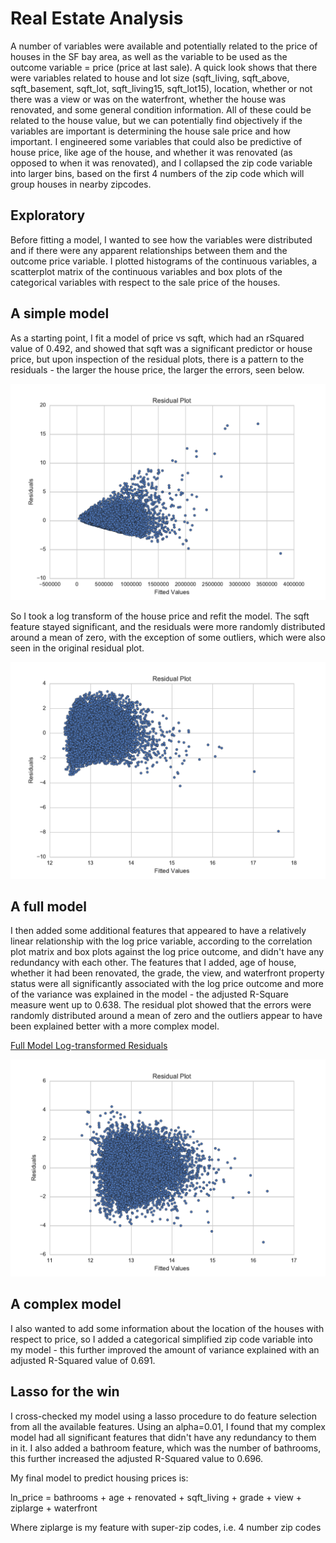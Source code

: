 # Real Estate Analysis

A number of variables were available and potentially related to the price of houses in the SF bay area, as well as the variable to be used as the outcome variable = price (price at last sale).
A quick look shows that there were variables related to house and lot size (sqft_living, sqft_above, sqft_basement, sqft_lot, sqft_living15, sqft_lot15), location, whether or not there was a view or was on the waterfront, whether the house was renovated, and some general condition information. All of these could be related to the house value, but we can potentially find objectively if the variables are important is determining the house sale price and how important.
I engineered some variables that could also be predictive of house price, like age of the house, and whether it was renovated (as opposed to when it was renovated), and I collapsed the zip code variable into larger bins, based on the first 4 numbers of the zip code which will group houses in nearby zipcodes.

## Exploratory

Before fitting a model, I wanted to see how the variables were distributed and if there were any apparent relationships between them and the outcome price variable. I plotted histograms of the continuous variables, a scatterplot matrix of the continuous variables and box plots of the categorical variables with respect to the sale price of the houses.

## A simple model

As a starting point, I fit a model of price vs sqft, which had an rSquared value of 0.492, and showed that sqft was a significant predictor or house price, but upon inspection of the residual plots, there is a pattern to the residuals - the larger the house price, the larger the errors, seen below.
<center>
  <img src="./figures/modelPriceSimple_residuals.pdf" alt="Simple Model Residuals">
</center>

So I took a log transform of the house price and refit the model. The sqft feature stayed significant, and the residuals were more randomly distributed around a mean of zero, with the exception of some outliers, which were also seen in the original residual plot.
<center>
  <img src="./figures/modelSimple_residuals.pdf" alt="Simple Model Log-transformed Residuals">
</center>

## A full model

I then added some additional features that appeared to have a relatively linear relationship with the log price variable, according to the correlation plot matrix and box plots against the log price outcome, and didn't have any redundancy with each other. The features that I added, age of house, whether it had been renovated, the grade, the view, and waterfront property status were all significantly associated with the log price outcome and more of the variance was explained in the model - the adjusted R-Square measure went up to 0.638.
The residual plot showed that the errors were randomly distributed around a mean of zero and the outliers appear to have been explained better with a more complex model.

[Full Model Log-transformed Residuals](./figures/modelFull_residuals.pdf)
<center>
  <img src="./figures/modelFull_residuals.pdf" alt="Full Model Log-transformed Residuals">
</center>

## A complex model

I also wanted to add some information about the location of the houses with respect to price, so I added a categorical simplified zip code variable into my model - this further improved the amount of variance explained with an adjusted R-Squared value of 0.691.

## Lasso for the win

I cross-checked my model using a lasso procedure to do feature selection from all the available features. Using an alpha=0.01, I found that my complex model had all significant features that didn't have any redundancy to them in it. I also added a bathroom feature, which was the number of bathrooms, this further increased the adjusted R-Squared value to 0.696.

My final model to predict housing prices is:

ln_price = bathrooms + age + renovated + sqft_living + grade + view + ziplarge + waterfront

Where ziplarge is my feature with super-zip codes, i.e. 4 number zip codes
